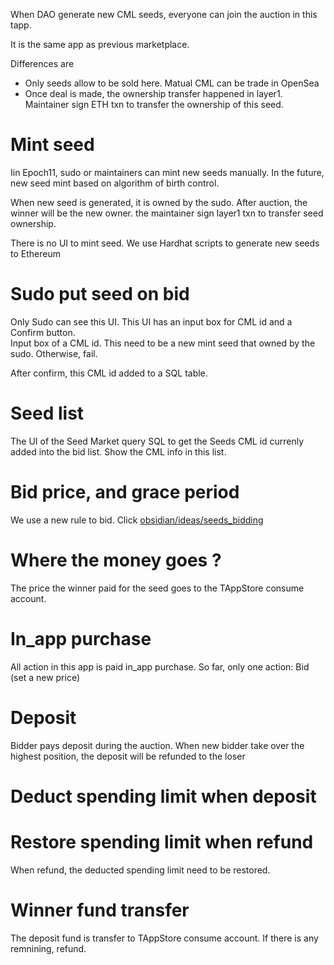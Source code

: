 When DAO generate new CML seeds, everyone can join the auction in this tapp.

It is the same app as previous marketplace.

Differences are

* Only seeds allow to be sold here. Matual CML can be trade in OpenSea
* Once deal is made, the ownership transfer happened in layer1. Maintainer sign ETH txn to transfer the ownership of this seed.

# Mint seed

Iin Epoch11, sudo or maintainers can mint new seeds manually. In the future, new seed mint based on algorithm of birth control.

When new seed is generated, it is owned by the sudo. After auction, the winner will be the new owner. the maintainer sign layer1 txn to transfer seed ownership.

There is no UI to mint seed. We use Hardhat scripts to generate new seeds to Ethereum

# Sudo put seed on bid

Only Sudo can see this UI. This UI has an input box for CML id and a Confirm button.  
Input box of a CML id. This need to be a new mint seed that owned by the sudo. Otherwise, fail.

After confirm, this CML id added to a SQL table.

# Seed list

The UI of the Seed Market query SQL to get the Seeds CML id currenly added into the bid list.
Show the CML info in this list.

# Bid price, and grace period

We use a new rule to bid. Click [obsidian/ideas/seeds_bidding](../obsidian/ideas/seeds_bidding.md)

# Where the money goes ?

The price the winner paid for the seed goes to the TAppStore consume account.

# In_app purchase

All action in this app is paid in_app purchase. So far, only one action: Bid (set a new price)

# Deposit

Bidder pays deposit during the auction. When new bidder take over the highest position, the deposit will be refunded to the loser

# Deduct spending limit when deposit

# Restore spending limit when refund

When refund, the deducted spending limit need to be restored.

# Winner fund transfer

The deposit fund is transfer to TAppStore consume account.
If there is any remnining, refund.
